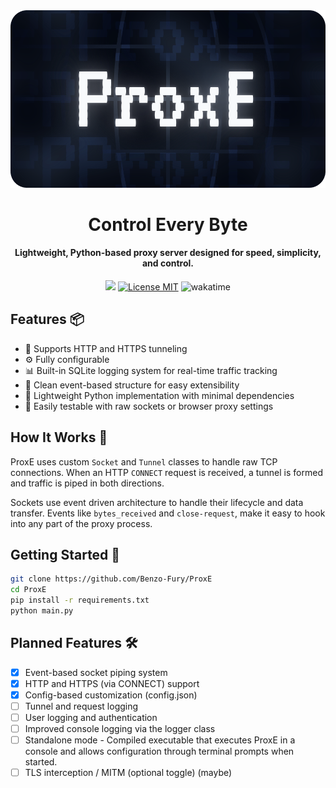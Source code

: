 <div align="center">
    <img src="https://raw.githubusercontent.com/Benzo-Fury/ProxE/refs/heads/master/public/images/banner-rounded.png" width="900px">
    <h1>Control Every Byte</h1>
    <h4>
        Lightweight, Python-based proxy server designed for speed, simplicity, and control.
    </h4>
</div>

<div align="center" styles="margin-top: 10px">
    <img src="https://img.shields.io/badge/open-source-brightgreen" />
    <a href="https://wakatime.com/badge/user/562ef0a6-af5f-4e3d-b92f-23fc331558ea/project/77366a07-9ee3-414d-90a2-78da4e6fbfa1">
    <a href="https://opensource.org/licenses/MIT"><img src="https://img.shields.io/badge/license-MIT-brightgreen" alt="License MIT" /></a>
    <img src="https://wakatime.com/badge/user/562ef0a6-af5f-4e3d-b92f-23fc331558ea/project/77366a07-9ee3-414d-90a2-78da4e6fbfa1.svg" alt="wakatime"></a>
    
</div>


## Features 📦

- 🔄 Supports HTTP and HTTPS tunneling 
- ⚙️ Fully configurable
- 📊 Built-in SQLite logging system for real-time traffic tracking
- 🧱 Clean event-based structure for easy extensibility
- 🐍 Lightweight Python implementation with minimal dependencies
- 🧪 Easily testable with raw sockets or browser proxy settings

## How It Works 🧠

ProxE uses custom `Socket` and `Tunnel` classes to handle raw TCP connections. When an HTTP `CONNECT` request is received, a tunnel is formed and traffic is piped in both directions.

Sockets use event driven architecture to handle their lifecycle and data transfer. Events like `bytes_received` and `close-request`, make it easy to hook into any part of the proxy process.


## Getting Started 🚀

```bash
git clone https://github.com/Benzo-Fury/ProxE
cd ProxE
pip install -r requirements.txt
python main.py
```

## Planned Features 🛠️

- [x] Event-based socket piping system
- [x] HTTP and HTTPS (via CONNECT) support
- [x] Config-based customization (config.json)
- [ ] Tunnel and request logging
- [ ] User logging and authentication
- [ ] Improved console logging via the logger class
- [ ] Standalone mode - Compiled executable that executes ProxE in a console and allows configuration through terminal prompts when started.
- [ ] TLS interception / MITM (optional toggle) (maybe)